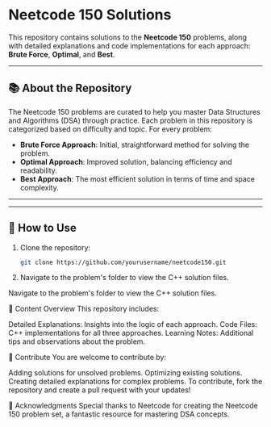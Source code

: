 # Neetcode 150 Solutions

This repository contains solutions to the **Neetcode 150** problems, along with detailed explanations and code implementations for each approach: **Brute Force**, **Optimal**, and **Best**.

---

## 📚 About the Repository
The Neetcode 150 problems are curated to help you master Data Structures and Algorithms (DSA) through practice. Each problem in this repository is categorized based on difficulty and topic. For every problem:
- **Brute Force Approach**: Initial, straightforward method for solving the problem.
- **Optimal Approach**: Improved solution, balancing efficiency and readability.
- **Best Approach**: The most efficient solution in terms of time and space complexity.

---


---

## 📘 How to Use
1. Clone the repository:
   ```bash
   git clone https://github.com/yourusername/neetcode150.git
2. Navigate to the problem's folder to view the C++ solution files.

Navigate to the problem's folder to view the C++ solution files.

📝 Content Overview
This repository includes:

Detailed Explanations: Insights into the logic of each approach.
Code Files: C++ implementations for all three approaches.
Learning Notes: Additional tips and observations about the problem.   

🚀 Contribute
You are welcome to contribute by:

Adding solutions for unsolved problems.
Optimizing existing solutions.
Creating detailed explanations for complex problems.
To contribute, fork the repository and create a pull request with your updates!

🤝 Acknowledgments
Special thanks to Neetcode for creating the Neetcode 150 problem set, a fantastic resource for mastering DSA concepts.
